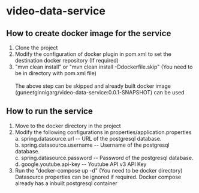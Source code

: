 # video-data-service

## How to create docker image for the service
1. Clone the project
2. Modify the configuration of docker plugin in pom.xml to set the destination docker repository (If required)
3. "mvn clean install" or "mvn clean install -Ddockerfile.skip" (You need to be in directory with pom.xml file)<br><br>
The above step can be skipped and already built docker image (guneetginnigarg/video-data-service:0.0.1-SNAPSHOT) can be used

## How to run the service
1. Move to the docker directory in the project
2. Modify the following configurations in properties/application.properties
<br>a. spring.datasource.url -- URL of the postgresql database.
<br>b. spring.datasource.username -- Username of the postgresql database. 
<br>c. spring.datasource.password -- Password of the postgresql database.
<br>d. google.youtube.api-key -- Youtube API v3 API Key
3. Run the "docker-compose up -d" (You need to be docker directory) 
Datasource properties can be ignored if required. Docker compose already has a inbuilt postgresql container

